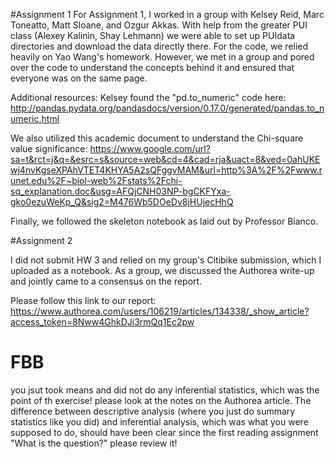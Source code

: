 #Assignment 1
For Assignment 1, I worked in a group with Kelsey Reid, Marc Toneatto, Matt Sloane, and Ozgur Akkas.  With help from the greater PUI class (Alexey Kalinin, Shay Lehmann) we were able to set up PUIdata directories and download the data directly there.  For the code, we relied heavily on Yao Wang's homework.  However, we met in a group and pored over the code to understand the concepts behind it and ensured that everyone was on the same page.    

Additional resources: Kelsey found the "pd.to_numeric" code here: http://pandas.pydata.org/pandasdocs/version/0.17.0/generated/pandas.to_numeric.html 

We also utilized this academic document to understand the Chi-square value significance: https://www.google.com/url?sa=t&rct=j&q=&esrc=s&source=web&cd=4&cad=rja&uact=8&ved=0ahUKEwj4nvKgseXPAhVTET4KHYA5A2sQFggvMAM&url=http%3A%2F%2Fwww.runet.edu%2F~biol-web%2Fstats%2Fchi-sq_explanation.doc&usg=AFQjCNH03NP-bgCKFYxa-gko0ezuWeKp_Q&sig2=M476Wb5DOeDv8jHUjecHhQ

Finally, we followed the skeleton notebook as laid out by Professor Bianco.

#Assignment 2

I did not submit HW 3 and relied on my group's Citibike submission, which I uploaded as a notebook.  As a group, we discussed the Authorea write-up and jointly came to a consensus on the report.

Please follow this link to our report: https://www.authorea.com/users/106219/articles/134338/_show_article?access_token=8Nww4GhkDJi3rmQq1Ec2pw

# FBB
you jsut took means and did not do any inferential statistics, which was the point of th exercise! please look at the notes on the Authorea article. The difference between descriptive analysis (where you just do summary statistics like you did) and inferential analysis, which was what you were supposed to do, should have been clear since the first reading assignment "What is the question?" please review it!
